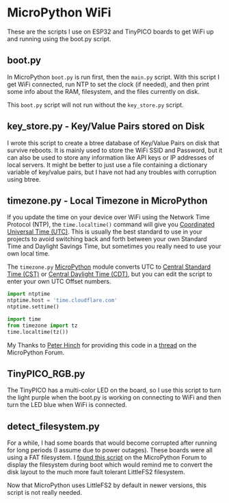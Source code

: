 # MicroPython WiFi
These are the scripts I use on ESP32 and TinyPICO boards to get WiFi up and running using the boot.py script.

## boot.py
In MicroPython `boot.py` is run first, then the `main.py` script. With this script I get WiFi connected, run NTP to set the clock (if needed), and then print some info about the RAM, filesystem, and the files currently on disk.

This `boot.py` script will not run without the `key_store.py` script.

## key_store.py - Key/Value Pairs stored on Disk
I wrote this script to create a btree database of Key/Value Pairs on disk that survive reboots. It is mainly used to store the WiFi SSID and Password, but it can also be used to store any information like API keys or IP addresses of local servers. It might be better to just use a file containing a dictionary variable of key/value pairs, but I have not had any troubles with corruption using btree.

## timezone.py - Local Timezone in MicroPython
If you update the time on your device over WiFi using the Network Time Protocol (NTP), the `time.localtime()` command will give you [Coordinated Universal Time (UTC)](https://www.timeanddate.com/time/aboututc.html). This is usually the best standard to use in your projects to avoid switching back and forth between your own Standard Time and Daylight Savings Time, but sometimes you really need to use your own local time.

The `timezone.py` [MicroPython](https://micropython.org/) module converts UTC to [Central Standard Time (CST)](https://www.timeanddate.com/time/zones/cdt) or [Central Daylight Time (CDT)](https://www.timeanddate.com/time/zones/cdt), but you can edit the script to enter your own UTC Offset numbers.

```python
import ntptime
ntptime.host = 'time.cloudflare.com'
ntptime.settime() 

import time
from timezone import tz
time.localtime(tz())
```

My Thanks to [Peter Hinch](https://github.com/peterhinch) for providing this code in a [thread](https://forum.micropython.org/viewtopic.php?t=3675#p28989) on the MicroPython Forum.

## TinyPICO_RGB.py
The TinyPICO has a multi-color LED on the board, so I use this script to turn the light purple when the boot.py is working on connecting to WiFi and then turn the LED blue when WiFi is connected. 

## detect_filesystem.py
For a while, I had some boards that would become corrupted after running for long periods (I assume due to power outages). These boards were all using a FAT filesystem. I [found this script](https://forum.micropython.org/viewtopic.php?t=7228&start=10) on the MicroPython Forum to display the filesystem during boot which would remind me to convert the disk layout to the much more fault tolerant LittleFS2 filesystem.

Now that MicroPython uses LittleFS2 by default in newer versions, this script is not really needed.
